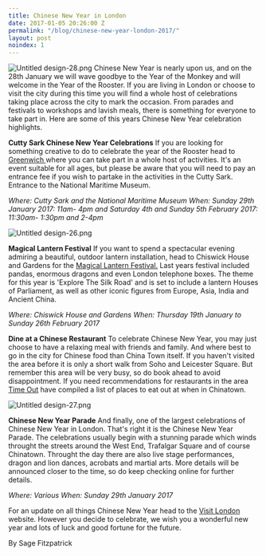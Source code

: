 ```yaml
---
title: Chinese New Year in London
date: 2017-01-05 20:26:00 Z
permalink: "/blog/chinese-new-year-london-2017/"
layout: post
noindex: 1
---
```


![Untitled design-28.png](/uploads/Untitled%20design-28.png)
Chinese New Year is nearly upon us, and on the 28th January we will wave goodbye to the Year of the Monkey and will welcome in the Year of the Rooster. If you are living in London or choose to visit the city during this time you will find a whole host of celebrations taking place across the city to mark the occasion. From parades and festivals to workshops and lavish meals, there is something for everyone to take part in. Here are some of this years Chinese New Year celebration highlights.

**Cutty Sark Chinese New Year Celebrations**
If you are looking for something creative to do to celebrate the year of the Rooster head to [Greenwich ](http://www.rmg.co.uk/see-do/exhibitions-events/chinese-new-year)where you can take part in a whole host of activities. It's an event suitable for all ages, but please be aware that you will need to pay an entrance fee if you wish to partake in the activities in the Cutty Sark. Entrance to the National Maritime Museum.

*Where: Cutty Sark and the National Maritime Museum
When: Sunday 29th January 2017: 11am- 4pm and Saturday 4th and Sunday 5th February 2017: 11:30am- 1:30pm and 2-4pm*

![Untitled design-26.png](/uploads/Untitled%20design-26.png)

**Magical Lantern Festival**
If you want to spend a spectacular evening admiring a beautiful, outdoor lantern installation, head to Chiswick House and Gardens for the [Magical Lantern Festival.](http://www.magicallantern.uk/London/) Last years festival included pandas, enormous dragons and even London telephone boxes. The theme for this year is 'Explore The Silk Road' and is set to include a lantern Houses of Parliament, as well as other iconic figures from Europe, Asia, India and Ancient China.

*Where: Chiswick House and Gardens
When: Thursday 19th January to Sunday 26th February 2017*

**Dine at a Chinese Restaurant**
To celebrate Chinese New Year, you may just choose to have a relaxing meal with friends and family. And where best to go in the city for Chinese food than China Town itself. If you haven't visited the area before it is only a short walk from Soho and Leicester Square. But remember this area will be very busy, so do book ahead to avoid disappointment. If you need recommendations for restaurants in the area [Time Out](http://www.timeout.com/london/restaurants/where-to-eat-in-chinatown) have compiled a list of places to eat out at when in Chinatown.

![Untitled design-27.png](/uploads/Untitled%20design-27.png)

**Chinese New Year Parade**
And finally, one of the largest celebrations of Chinese New Year in London. That's right it is the Chinese New Year Parade. The celebrations usually begin with a stunning parade which winds throught the streets around the West End, Trafalgar Square and of course Chinatown. Throught the day there are also live stage performances, dragon and lion dances, acrobats and martial arts. More details will be announced closer to the time, so do keep checking online for further details.

*Where: Various
When: Sunday 29th January 2017*

For an update on all things Chinese New Year head to the [Visit London](http://visitlondon.com/china) website. However you decide to celebrate, we wish you a wonderful new year and lots of luck and good fortune for the future.

By Sage Fitzpatrick
